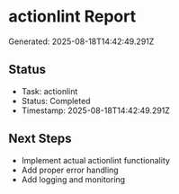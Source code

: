 # actionlint Report

Generated: 2025-08-18T14:42:49.291Z

## Status
- Task: actionlint
- Status: Completed
- Timestamp: 2025-08-18T14:42:49.291Z

## Next Steps
- Implement actual actionlint functionality
- Add proper error handling
- Add logging and monitoring
